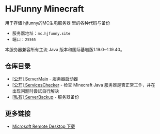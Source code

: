 # HJFunny Minecraft

用于存储 hjfunny的MC生电服务器 里的各种代码与备份

- 服务器地址：`mc.hjfunny.site`
- 端口：`25565`

本服务器兼容所有主流 Java 版本和国际基岩版1.19.0~1.19.40。

## 仓库目录

- [[公开] ServerMain](https://github.com/HJFunnyMinecraft/ServerMain) - 服务器启动器
- [[公开] ServicesChecker](https://github.com/HJFunnyMinecraft/ServicesChecker) - 检查 Minecraft Java 服务器是否正常工作，并在出现问题时尝试自行解决
- [[私有] ServerBackup](https://github.com/HJFunnyMinecraft/ServerBackup) - 服务器备份

## 更多链接

- [Microsoft Remote Desktop 下载](https://codezhangborui.eu.org/static/com.microsoft.rdc.androidx.apk)
